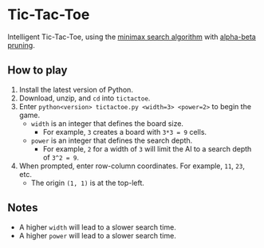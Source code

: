 # Tic-Tac-Toe
Intelligent Tic-Tac-Toe, using the [minimax search algorithm](https://en.wikipedia.org/wiki/Minimax) with [alpha-beta pruning](https://en.wikipedia.org/wiki/Alpha%E2%80%93beta_pruning).

## How to play
1. Install the latest version of Python.
2. Download, unzip, and `cd` into `tictactoe`.
3. Enter `python<version> tictactoe.py <width=3> <power=2>` to begin the game.
   - `width` is an integer that defines the board size.
     - For example, `3` creates a board with `3*3 = 9` cells.
   - `power` is an integer that defines the search depth.
     - For example, `2` for a width of `3` will limit the AI to a search depth of `3^2 = 9`.
4. When prompted, enter row-column coordinates. For example, `11`, `23`, etc.
   - The origin `(1, 1)` is at the top-left.
  
## Notes
- A higher `width` will lead to a slower search time.
- A higher `power` will lead to a slower search time.
